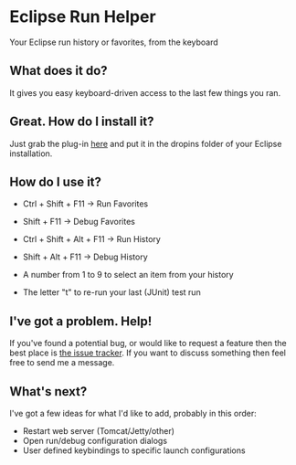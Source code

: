 # Eclipse Run Helper

Your Eclipse run history or favorites, from the keyboard

## What does it do?

It gives you easy keyboard-driven access to the last few things you ran.

## Great. How do I install it?

Just grab the plug-in [here](https://github.com/markusmo3/eclipse-run-helper/releases/download/1.1.1/uk.co.sinjakli.eclipserunhelper_1.1.1.jar) and put it in the dropins folder of your Eclipse installation.

## How do I use it?

* Ctrl + Shift + F11 -> Run Favorites
* Shift + F11 -> Debug Favorites
* Ctrl + Shift + Alt + F11 -> Run History
* Shift + Alt + F11 -> Debug History

* A number from 1 to 9 to select an item from your history
* The letter "t" to re-run your last (JUnit) test run

## I've got a problem. Help!

If you've found a potential bug, or would like to request a feature then the best place is [the issue tracker](https://github.com/Sinjo/eclipse-run-helper/issues). If you want to discuss something then feel free to send me a message.

## What's next?

I've got a few ideas for what I'd like to add, probably in this order:

* Restart web server (Tomcat/Jetty/other)
* Open run/debug configuration dialogs
* User defined keybindings to specific launch configurations
